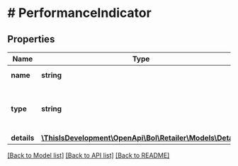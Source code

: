 # # PerformanceIndicator

## Properties

Name | Type | Description | Notes
------------ | ------------- | ------------- | -------------
**name** | **string** | Indicator name. |
**type** | **string** | Interpretation of the data that applies to this measurement. |
**details** | [**\ThisIsDevelopment\OpenApi\Bol\Retailer\Models\Details**](Details.md) |  |

[[Back to Model list]](../../README.md#models) [[Back to API list]](../../README.md#endpoints) [[Back to README]](../../README.md)

